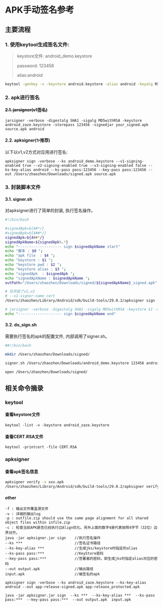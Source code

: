 # APK手动签名参考

## 主要流程

### 1. 使用keytool生成签名文件:

> keystore文件: android_demo.keystore
>
> password: 123456
>
> alias:android

```bash
keytool -genkey -v -keystore android.keystore -alias android -keyalg RSA -validity 20000 -keystore android_demo.keystore
```
### 2. apk进行签名

#### ~~2.1. jarsigner(v1签名)~~

```
jarsigner -verbose -digestalg SHA1 -sigalg MD5withRSA -keystore android_zaze.keystore -storepass 123456 -signedjar your_signed.apk source.apk android
```

#### 2.2. apksigner(✨推荐)
以下以v1,v2方式对应用进行签名:

```
apksigner sign -verbose --ks android_demo.keystore --v1-signing-enabled true --v2-signing-enabled true --v3-signing-enabled false --ks-key-alias android --ks-pass pass:123456 --key-pass pass:123456 --out /Users/zhaozhen/Downloads/signed.apk source.apk
```

### 3. 封装脚本文件

#### 3.1. **signer.sh**

对apksigner进行了简单的封装, 执行签名操作。

```bash
#!/bin/bash

#signedApk=${4#*/}
#signedApk=${4##*/}
signedApk=${4##*/}
signedApkName=${signedApk%.*}
echo "-------------------- sign $signedApkName start"
echo "脚本 : $0 ";
echo "apk file  : $4 ";
echo "keystore : $1 ";
echo "keystore pwd : $2 ";
echo "keystore alias : $3 ";
echo "signedApk  : $signedApk ";
echo "signedApkName : $signedApkName ";
outPath="/Users/zhaozhen/Downloads/signed/${signedApkName}_signed.apk"

# 仅开启了v1,v2
# --v1-signer-name cert
/Users/zhaozhen/Library/Android/sdk/build-tools/29.0.2/apksigner sign -verbose --ks $1 --v1-signing-enabled true --v2-signing-enabled true --v3-signing-enabled false --ks-key-alias $3 --ks-pass pass:$2 --key-pass pass:$2 --out $outPath $4 

# jarsigner -verbose -digestalg SHA1 -sigalg MD5withRSA -keystore $1 -storepass $2 -signedjar $outPath $4 $3
echo "-------------------- sign $signedApkName end"

```

#### 3.2. **do_sign.sh**

需要执行签名的apk的配置文件, 内部调用了signer.sh。

```bash
##!/bin/bash

mkdir /Users/zhaozhen/Downloads/signed/

signer.sh /Users/zhaozhen/Downloads/android_demo.keystore 123456 android /Users/zhaozhen/Downloads/unsigned.apk

open /Users/zhaozhen/Downloads/signed/
```



## 相关命令摘录

### keytool

#### 查看keystore文件

```
keytool -list -v -keystore android_zaze.keystore
```

#### 查看CERT.RSA文件
```
keytool -printcert -file CERT.RSA
```

### apksigner

#### 查看apk签名信息

```bash
apksigner verify -v xxx.apk
/Users/zhaozhen/Library/Android/sdk/build-tools/29.0.2/apksigner verify -v xxx.apk
```

#### other

```
-f : 输出文件覆盖源文件
-v : 详细的输出log
-p : outfile.zip should use the same page alignment for all shared object files within infile.zip
-c : 检查当前APK是否已经执行过Align优化。另外上面的数字4是代表按照4字节（32位）边界对齐。
java -jar apksigner.jar sign    //执行签名操作
--ks ***                        //签名证书路径
--ks-key-alias ***              //生成jks/keystore时指定的alias
--ks-pass pass:***              //KeyStore密码
--key-pass pass:***             //签署者的密码，即生成jks时指定alias对应的密码
--out output.apk                //输出路径
input.apk                       //被签名的apk

apksigner sign -verbose --ks android_zaze.keystore --ks-key-alias android --out app-release-signed.apk app-release_protected.apk 

java -jar apksigner.jar sign  --ks ***  --ks-key-alias ***  --ks-pass pass:***  --key-pass pass:***  --out output.apk  input.apk  
```

